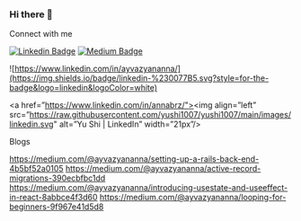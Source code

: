 ### Hi there 👋

<!--
**annabrz/annabrz** is a ✨ _special_ ✨ repository because its `README.md` (this file) appears on your GitHub profile.

Here are some ideas to get you started:

- 🔭 I’m currently working on ...
- 🌱 I’m currently learning ...
- 👯 I’m looking to collaborate on ...
- 🤔 I’m looking for help with ...
- 💬 Ask me about ...
- 📫 How to reach me: ...
- 😄 Pronouns: ...
- ⚡ Fun fact: ...
-->



Connect with me


[![Linkedin Badge](https://img.shields.io/badge/-ayvazyananna-blue?style=flat-square&logo=Linkedin&logoColor=white&link=https://www.linkedin.com/in/ayvazyananna/)](https://www.linkedin.com/in/ayvazyananna/)
[![Medium Badge](https://img.shields.io/badge/-ayvazyananna-black?style=flat-square&logo=Medium&logoColor=white&link=https://medium.com/@ayvazyananna)](https://medium.com/@ayvazyananna)


![https://www.linkedin.com/in/ayvazyananna/](https://img.shields.io/badge/linkedin-%230077B5.svg?style=for-the-badge&logo=linkedin&logoColor=white)



<a href=”https://www.linkedin.com/in/annabrz/"><img align=”left” src=”https://raw.githubusercontent.com/yushi1007/yushi1007/main/images/linkedin.svg" alt=”Yu Shi | LinkedIn” width=”21px”/></a>


Blogs


https://medium.com/@ayvazyananna/setting-up-a-rails-back-end-4b5bf52a0105
https://medium.com/@ayvazyananna/active-record-migrations-390ecbfbc1dd
https://medium.com/@ayvazyananna/introducing-usestate-and-useeffect-in-react-8abbce4f3d60
https://medium.com/@ayvazyananna/looping-for-beginners-9f967e41d5d8
